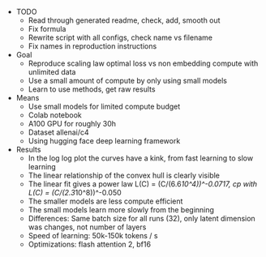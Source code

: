 - TODO
  - Read through generated readme, check, add, smooth out
  - Fix formula
  - Rewrite script with all configs, check name vs filename
  - Fix names in reproduction instructions
- Goal
  - Reproduce scaling law optimal loss vs non embedding compute with unlimited data
  - Use a small amount of compute by only using small models
  - Learn to use methods, get raw results
- Means
  - Use small models for limited compute budget
  - Colab notebook
  - A100 GPU for roughly 30h
  - Dataset allenai/c4
  - Using hugging face deep learning framework
- Results
  - In the log log plot the curves have a kink, from fast learning to slow learning
  - The linear relationship of the convex hull is clearly visible
  - The linear fit gives a power law L(C) = (C/(6.6*10^4))^-0.0717, cp with L(C) = (C/(2.3*10^8))^-0.050
  - The smaller models are less compute efficient
  - The small models learn more slowly from the beginning
  - Differences: Same batch size for all runs (32), only latent dimension was changes, not number of layers
  - Speed of learning: 50k-150k tokens / s
  - Optimizations: flash attention 2, bf16

